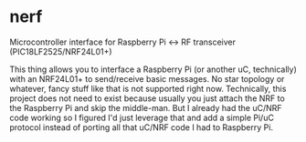 # nerf
Microcontroller interface for Raspberry Pi &lt;-> RF transceiver (PIC18LF2525/NRF24L01+)

This thing allows you to interface a Raspberry Pi (or another uC, technically) with an NRF24L01+ to send/receive basic messages. No star topology or whatever, fancy stuff like that is not supported right now.
Technically, this project does not need to exist because usually you just attach the NRF to the Raspberry Pi and skip the middle-man. But I already had the uC/NRF code working so I figured I'd just leverage that and add a simple Pi/uC protocol instead of porting all that uC/NRF code I had to Raspberry Pi.

